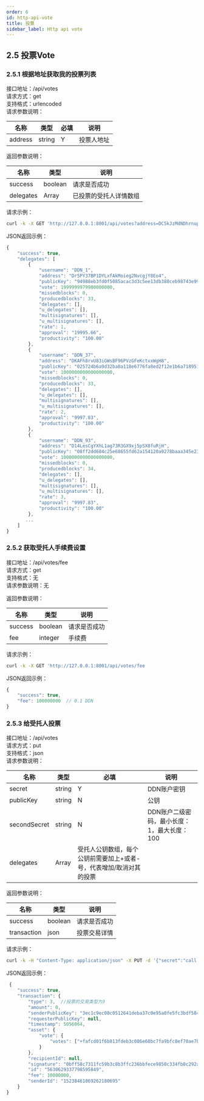 ```yaml
---
order: 6
id: http-api-vote
title: 投票
sidebar_label: Http api vote
---
```


## **2.5 投票Vote**

### **2.5.1 根据地址获取我的投票列表**   
接口地址：/api/votes  
请求方式：get   
支持格式：urlencoded   
请求参数说明：   

|名称	|类型   |必填 |说明              |   
|------ |-----  |---  |----              |   
|address |string |Y    |投票人地址      |   
   
返回参数说明：   

|名称	|类型   |说明              |   
|------ |-----  |----              |   
|success|boolean  |请求是否成功 |    
|delegates|Array  |已投票的受托人详情数组      |    
   
   
请求示例：   
```bash   
curl -k -X GET 'http://127.0.0.1:8001/api/votes?address=DC5kJzMdNDhrnupWX2NGafzMoiwdHiySBe'   
```   
   
JSON返回示例：   
```js   
{
    "success": true,
    "delegates": [
        {
            "username": "DDN_1",
            "address": "Dr5PY37BP1DYLxfAkMoieg2NvcgjY8Eo4",
            "publicKey": "94988eb3fd0f5085acac3d3c5ee13db380ceb98743e99e624d9a6ccdb6b777b7",
            "vote": 1999999979980000000,
            "missedblocks": 0,
            "producedblocks": 33,
            "delegates": [],
            "u_delegates": [],
            "multisignatures": [],
            "u_multisignatures": [],
            "rate": 1,
            "approval": "19995.66",
            "productivity": "100.00"
        },
        {
            "username": "DDN_37",
            "address": "DKAFh8rvU83iGWsBF96PVzGFeKctvxWgH8",
            "publicKey": "025724b6a9d32ba8a118e6776fa8ed2f12e1b6a7189513c2297991e959733094",
            "vote": 1000000000000000000,
            "missedblocks": 0,
            "producedblocks": 33,
            "delegates": [],
            "u_delegates": [],
            "multisignatures": [],
            "u_multisignatures": [],
            "rate": 2,
            "approval": "9997.83",
            "productivity": "100.00"
        },
        {
            "username": "DDN_93",
            "address": "D14LesCgYXhL1ag73R3GX9xj5pSX8fuRjH",
            "publicKey": "08ff2dd684c25e68655fd62a154120a9278baaa345e23e69bacd430219f08e60",
            "vote": 1000000000000000000,
            "missedblocks": 0,
            "producedblocks": 34,
            "delegates": [],
            "u_delegates": [],
            "multisignatures": [],
            "u_multisignatures": [],
            "rate": 3,
            "approval": "9997.83",
            "productivity": "100.00"
        },
       ...
    ]
}
```   
   
### **2.5.2 获取受托人手续费设置**   
接口地址：/api/votes/fee   
请求方式：get   
支持格式：无   
请求参数说明：无  

返回参数说明：   

|名称	|类型   |说明              |   
|------ |-----  |----              |   
|success|boolean  |请求是否成功 |    
|fee|integer  |手续费      |    
   
   
请求示例：   
```bash   
curl -k -X GET 'http://127.0.0.1:8001/api/votes/fee  
```   
   
JSON返回示例：   
```js   
{   
	"success": true,   
	"fee": 100000000  // 0.1 DDN   
}   
```   
   
<!-- The follow is doing -->

### **2.5.3 给受托人投票**   
接口地址：/api/votes  
请求方式：put   
支持格式：json   
请求参数说明：   

|名称	|类型   |必填 |说明              |   
|------ |-----  |---  |----              |   
|secret |string |Y    |DDN账户密钥       |   
|publicKey|string  |N|公钥      |    
|secondSecret|string|N|DDN账户二级密码，最小长度：1，最大长度：100|   
|delegates|Array|受托人公钥数组，每个公钥前需要加上+或者-号，代表增加/取消对其的投票|   
   
返回参数说明：   

|名称	|类型   |说明              |   
|------ |-----  |----              |   
|success|boolean  |请求是否成功 |    
|transaction|json  |投票交易详情      |    
   
   
请求示例：   
```bash   
curl -k -H "Content-Type: application/json" -X PUT -d '{"secret":"call scissors pupil water friend timber spend brand vote obey corn size","publicKey":"3ec1c9ec08c0512641deba37c0e95a0fe5fc3bdf58424009f594d7d6a4e28a2a","delegates":["+fafcd01f6b813fdeb3c086e60bc7fa9bfc8ef70ae7be47ce0ac5d06e7b1a8575"]}' 'http://127.0.0.1:8001/api/votes'     
```   
   
JSON返回示例：   
```js   
 {
	"success": true,
	"transaction": {
		"type": 3,  //投票的交易类型为3
		"amount": 0,
		"senderPublicKey": "3ec1c9ec08c0512641deba37c0e95a0fe5fc3bdf58424009f594d7d6a4e28a2a",
		"requesterPublicKey": null,
		"timestamp": 5056064,
		"asset": {
			"vote": {
				"votes": ["+fafcd01f6b813fdeb3c086e60bc7fa9bfc8ef70ae7be47ce0ac5d06e7b1a8575"]
			}
		},
		"recipientId": null,
		"signature": "0bff58c7311fc59b3c8b3ffc236bbfece9850c334fb0c292ab087f78cf9a6c0f4d3e541c501887a2c2ec46294c777e8f7bf7dea9cb7c9a175fdec641bb684f08",
		"id": "5630629337798595849",
		"fee": 10000000,
		"senderId": "15238461869262180695"
	}
}  
```   